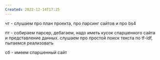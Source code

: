 ```yaml
---
Created: 2022-12-14T17:25
---
```

чт - слушаем про план проекта, про парсинг сайтов и про bs4

пт - собираем парсер, дебагаем, надо иметь кусок спаршенного сайта и представление данных. слушаем про простой поиск текста по tf-idf, пытаемся реализовать

сб - имеем спаршенный сайт